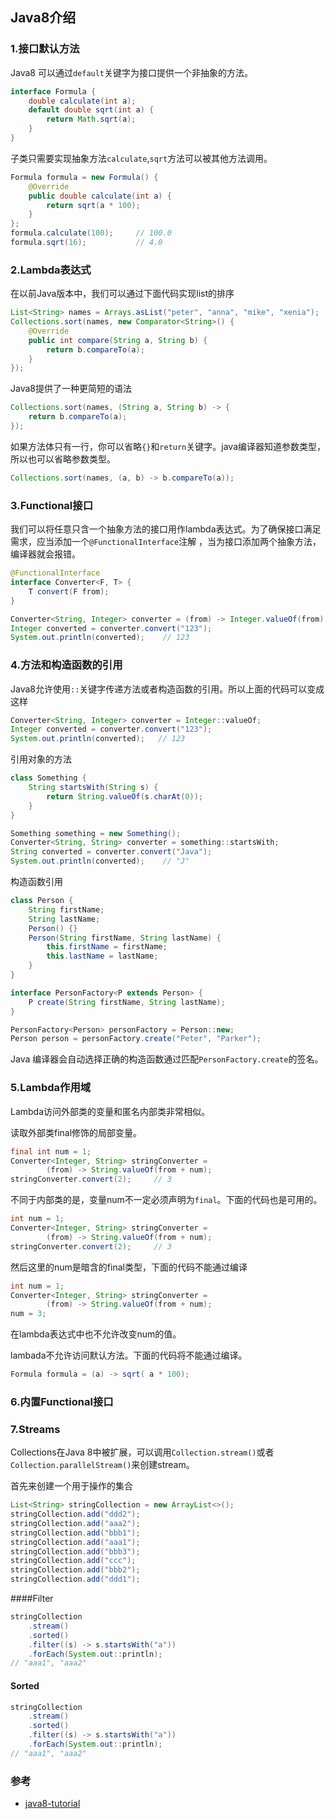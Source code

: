 ## Java8介绍	


<h3 id="1.接口默认方法">1.接口默认方法</h3>	


Java8 可以通过`default`关键字为接口提供一个非抽象的方法。	

```java	
interface Formula {	
    double calculate(int a);	
    default double sqrt(int a) {	
        return Math.sqrt(a);	
    }	
}	
```	

子类只需要实现抽象方法`calculate`,`sqrt`方法可以被其他方法调用。	

```java	
Formula formula = new Formula() {	
    @Override	
    public double calculate(int a) {	
        return sqrt(a * 100);	
    }	
};	
formula.calculate(100);     // 100.0	
formula.sqrt(16);           // 4.0	
```	

<h3 id="2.Lambda表达式">2.Lambda表达式</h3>	

在以前Java版本中，我们可以通过下面代码实现list的排序	

```java	
List<String> names = Arrays.asList("peter", "anna", "mike", "xenia");	
Collections.sort(names, new Comparator<String>() {	
    @Override	
    public int compare(String a, String b) {	
        return b.compareTo(a);	
    }	
});	
```	
Java8提供了一种更简短的语法	

```java	
Collections.sort(names, (String a, String b) -> {	
    return b.compareTo(a);	
});	
```	

如果方法体只有一行，你可以省略`{}`和`return`关键字。java编译器知道参数类型，所以也可以省略参数类型。	

```java	
Collections.sort(names, (a, b) -> b.compareTo(a));	
```	

<h3 id="3.Functional接口">3.Functional接口</h3>	

我们可以将任意只含一个抽象方法的接口用作lambda表达式。为了确保接口满足需求，应当添加一个`@FunctionalInterface`注解	
，当为接口添加两个抽象方法，编译器就会报错。	

```java	
@FunctionalInterface	
interface Converter<F, T> {	
    T convert(F from);	
}	
```	

```java	
Converter<String, Integer> converter = (from) -> Integer.valueOf(from);	
Integer converted = converter.convert("123");	
System.out.println(converted);    // 123	
```	

<h3 id="4.方法和构造函数的引用">4.方法和构造函数的引用</h3>	

Java8允许使用`::`关键字传递方法或者构造函数的引用。所以上面的代码可以变成这样	

```java	
Converter<String, Integer> converter = Integer::valueOf;	
Integer converted = converter.convert("123");	
System.out.println(converted);   // 123	
```	
引用对象的方法	

```java	
class Something {	
    String startsWith(String s) {	
        return String.valueOf(s.charAt(0));	
    }	
}	
```	

```java	
Something something = new Something();	
Converter<String, String> converter = something::startsWith;	
String converted = converter.convert("Java");	
System.out.println(converted);    // "J"	
```	

构造函数引用	

```java	
class Person {	
    String firstName;	
    String lastName;	
    Person() {}	
    Person(String firstName, String lastName) {	
        this.firstName = firstName;	
        this.lastName = lastName;	
    }	
}	
```	

```java	
interface PersonFactory<P extends Person> {	
    P create(String firstName, String lastName);	
}	
```	

```java	
PersonFactory<Person> personFactory = Person::new;	
Person person = personFactory.create("Peter", "Parker");	
```	

Java 编译器会自动选择正确的构造函数通过匹配`PersonFactory.create`的签名。	

<h3 id="5.Lambda作用域">5.Lambda作用域</h3>	

Lambda访问外部类的变量和匿名内部类非常相似。	

读取外部类final修饰的局部变量。	

```java	
final int num = 1;	
Converter<Integer, String> stringConverter =	
        (from) -> String.valueOf(from + num);	
stringConverter.convert(2);     // 3	
```	

不同于内部类的是，变量num不一定必须声明为`final`。下面的代码也是可用的。	

```java	
int num = 1;	
Converter<Integer, String> stringConverter =	
        (from) -> String.valueOf(from + num);	
stringConverter.convert(2);     // 3	
```	

然后这里的num是暗含的final类型，下面的代码不能通过编译	

```java	
int num = 1;	
Converter<Integer, String> stringConverter =	
        (from) -> String.valueOf(from + num);	
num = 3;	
```	
在lambda表达式中也不允许改变num的值。	

lambada不允许访问默认方法。下面的代码将不能通过编译。	

```java	
Formula formula = (a) -> sqrt( a * 100);	
```	


<h3 id="6.内置Functional接口">6.内置Functional接口</h3>	


<h3 id="7.Streams">7.Streams</h3>	

Collections在Java 8中被扩展，可以调用`Collection.stream()`或者`Collection.parallelStream()`来创建stream。	

首先来创建一个用于操作的集合	

```java	
List<String> stringCollection = new ArrayList<>();	
stringCollection.add("ddd2");	
stringCollection.add("aaa2");	
stringCollection.add("bbb1");	
stringCollection.add("aaa1");	
stringCollection.add("bbb3");	
stringCollection.add("ccc");	
stringCollection.add("bbb2");	
stringCollection.add("ddd1");	
```	

####Filter	

```java	
stringCollection	
    .stream()	
    .sorted()	
    .filter((s) -> s.startsWith("a"))	
    .forEach(System.out::println);	
// "aaa1", "aaa2"	
```	

#### Sorted	

```java	
stringCollection	
    .stream()	
    .sorted()	
    .filter((s) -> s.startsWith("a"))	
    .forEach(System.out::println);	
// "aaa1", "aaa2"	
```	


<h3 id="参考">参考</h3>	

* [java8-tutorial](https://github.com/winterbe/java8-tutorial)	


